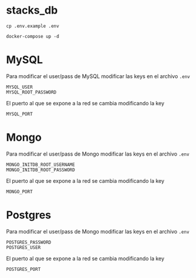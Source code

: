 # stacks_db

```
cp .env.example .env

docker-compose up -d
```
# MySQL
Para modificar el user/pass de MySQL modificar las keys en el archivo `.env`
```
MYSQL_USER
MYSQL_ROOT_PASSWORD

```
El puerto al que se expone a la red se cambia modificando la key
```
MYSQL_PORT
```

# Mongo
Para modificar el user/pass de Mongo modificar las keys en el archivo `.env`
```
MONGO_INITDB_ROOT_USERNAME
MONGO_INITDB_ROOT_PASSWORD
```
El puerto al que se expone a la red se cambia modificando la key
```
MONGO_PORT
```

# Postgres
Para modificar el user/pass de Mongo  modificar las keys en el archivo `.env`
```
POSTGRES_PASSWORD
POSTGRES_USER
```
El puerto al que se expone a la red se cambia modificando la key
```
POSTGRES_PORT
```
